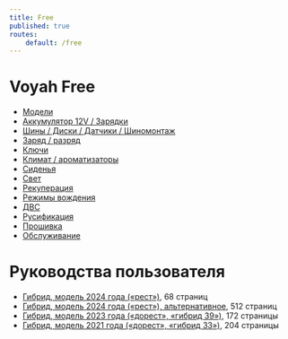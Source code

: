 ```yaml
---
title: Free
published: true
routes:
    default: /free
---
```


# Voyah Free
* [Модели](models)
* [Аккумулятор 12V / Зарядки](12v)
* [Шины / Диски / Датчики / Шиномонтаж](tyres)
* [Заряд / разряд](charge)
* [Ключи](keys)
* [Климат / ароматизаторы](climate)
* [Сиденья](seats)
* [Свет](light)
* [Рекуперация](recuperation)
* [Режимы вождения](drive)
* [ДВС](fuel)
* [Русификация](russian)
* [Прошивка](firmware)
* [Обслуживание](maintenance)

# Руководства пользователя
  * [Гибрид, модель 2024 года («рест»)](voyah-free-evr-2024-user-manual-rus.pdf "Руководство пользователя, гибрид, модель 2024 года («рест»)"), 68 страниц
  * [Гибрид, модель 2024 года («рест»), альтернативное](voyah-free-evr-2024-user-manual-rus-alt.pdf "Руководство пользователя, гибрид, модель 2024 года («рест»), альтернативное"), 512 страниц
  * [Гибрид, модель 2023 года («дорест», «гибрид 39»)](voyah-free-evr-2023-user-manual-rus.pdf "Руководство пользователя, гибрид, модель 2023 года («дорест», «гибрид 39»)"), 172 страницы
  * [Гибрид, модель 2021 года («дорест», «гибрид 33»)](voyah-free-evr-2021-user-manual-rus.pdf "Руководство пользователя, гибрид, модель 2021 года («дорест», «гибрид 33»)"), 204 страницы
